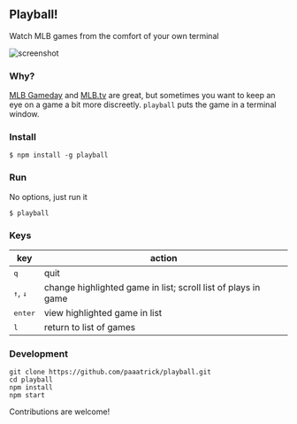 ## Playball!
Watch MLB games from the comfort of your own terminal

![screenshot](https://i.imgur.com/SdA4fWR.gif)

### Why?
[MLB Gameday](http://www.mlb.com/mlb/gameday/#) and [MLB.tv](http://mlb.tv) are
great, but sometimes you want to keep an eye on a game a bit more discreetly.
`playball` puts the game in a terminal window.

### Install
```
$ npm install -g playball
```

### Run
No options, just run it
```
$ playball
```

### Keys
key | action
----|--------
<kbd>q</kbd> | quit
<kbd>&uarr;</kbd>, <kbd>&darr;</kbd> | change highlighted game in list; scroll list of plays in game
<kbd>enter</kbd> | view highlighted game in list
<kbd>l</kbd> | return to list of games

### Development
```
git clone https://github.com/paaatrick/playball.git
cd playball
npm install
npm start
```
Contributions are welcome!
